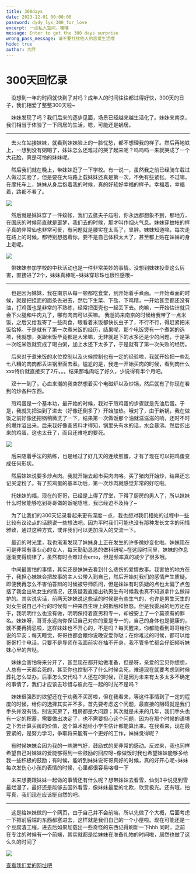 ```yaml
---
title: 300days
date: 2023-12-01 00:00:00
password: dydy_lyx_300_for_love
excerpt: 一点私人空间，嘿嘿
message: Enter to get the 300 days surprise
wrong_pass_message: 请不要打扰他人的恋爱生活哦
hide: true
author: 大胖
---
```


# 300天回忆录

​&emsp;没想到一年的时间就快到了对吗？成年人的时间往往都过得好快，300天的日子，我们相爱了整整300天啦~

&emsp;妹妹发现了吗？我们后来的逐步见面，场景已经越来越生活化了。妹妹来南京，我们相当于体验了一下同居的生活，嗯，可能还是蜗居。

---

&emsp;去火车站接妹妹，就看到妹妹脸上的一脸忧愁，都不想理我的样子。然后再地铁上，一想到没有粥喝了，妹妹怎么还难过的哭了起来呢？呜呜呜一来就哭成了一个大花脸，真是可怜的妹妹呢。

&emsp;然后我们就在晚上，带妹妹逛了一下学校。有一说一，虽然我之前已经骑车载过人做过实验了，但是要在大马路上载妹妹还真是第一次，不免有些紧张。不过嘛，在摩托车上，妹妹从身后抱着我的时候，真的好软好幸福的样子。幸福着，幸福着，路都不看了。

![](../assets/300days/p1.jpg)

&emsp;然后就是妹妹穿了一件蚊帐，我们去逛夫子庙啦，你永远都想象不到，那地方，在国庆的时候简直就是噩梦，我们去的时候，那才叫作烟火气息。妹妹穿蚊帐的样子真的非常仙也非常可爱，有问题就是腰实在太高了，显胖。妹妹知道嘛，每次走在路上的时候，都特别想抱着你，要不是自己体积太大了，甚至都上贴在妹妹的身上走呢。

![](../assets/300days/p2.jpg)

&emsp;带妹妹参加学校的中秋活动也是一件非常美妙的事情。没想到妹妹投壶这么厉害，直接进了2个，妹妹真棒呢\~妹妹穿珍珠也很性感哦\~

---



&emsp;也是因为妹妹，我在南京从每一顿都吃食堂，到开始着手煮面。一开始煮面的时候，就是把挂面的面条丢进去，然后下生菜、下盐、下鸡精，一开始甚至都还没有油，打鸡蛋也是非常的不熟练，经常把蛋壳也一起丢下去。肉嘛，一开始估计就只会下火腿和牛肉丸了，哪有肉肉可以买嘛。
我爸妈来南京的时候给我带了一点米饭，之后又给我寄了一些肉食，眼看着米饭都快长虫子了，不行不行，得赶紧把米饭恰掉。于是就有了第一次煮米饭的经历，结果呢，那个电饭煲有一个煮粥的选项，我就想，粥跟米饭毕竟都是大米嘛，无非就是下的水多还是少的问题，于是第一次吃米饭就变成了喝白粥，加上水还下太多了，于是就有了第一次失败的经历。

&emsp;后来对于煮米饭的水位控制以及火候控制也有一定的经验啦，我就开始把一些乱七八糟的肉肉都丢进锅里面去煮。尴尬的是，我连一开始买肉的时候，看到肉什么xxx特价就直接买了2斤。。。结果那堆肉吃了好久，少说得有半个月吧。

&emsp;双十一到了，心血来潮的我突然想着买个电磁炉以及炒锅，然后就有了你现在看到的炒各种东西。

&emsp;煎鸡蛋是一个基本功，最开始的时候，我对于煎鸡蛋的步骤就是先油后蛋。于是，我就先把油到了进去（好像还倒多了）开始加热。哦对了，由于新锅，我在做饭之前好像还把锅稍微洗了一下，结果第一次做饭那个油就滋滋滋的响，还时不时的爆炸溢出来。后来我好像查资料才得知，锅里头有水的话，水会暴沸。然后煎出来的鸡蛋，这也太丑了，而且还难吃的要死。

![](../assets/300days/p3.jpg)


&emsp;后来随着手法的熟练，也是经过了好几天的连续煎蛋，才有了现在可以把鸡蛋变成任何形状。

&emsp;然后妹妹说要多炒点肉。我就开始去超市买肉肉咯。买了猪肉开始炒，结果还忘记买淀粉了。有了煎鸡蛋的基本功后，第一次炒肉就感觉非常的好吃啦。

&emsp;托妹妹的福，现在的哥哥，已经是上得了厅堂，下得了厨房的男人了，所以妹妹什么时候能够吃到哥哥做的饭呢嘻嘻，我已经迫不及待了~


&emsp;为了让我们的300天记录看起来更有深度一点，我也想对我们相处的过程中一些比较有议论点的话题说一些想法吧。因为平时我们可能也没有那种发长文字的闲情雅致，通过这种方式，或许我们可以更加深入的交流一下。

&emsp;最近的时光里，我也渐渐发现了妹妹身上正在发生的许多微妙变化啦。妹妹现在可是非常有事业心的女人，每天勤勤恳恳的做科研呢~在这段时间里，妹妹的作息逐渐变得规律了，虽然有时会难过会emo，但是频率真的减少了很多哦。

&emsp;中间最害怕的事情，其实还是妹妹去看到什么悲伤的爱情故事。我害怕的地方在于，我担心妹妹会把故事的主人公带入到自己，然后开始对我们的感情产生质疑。即便我再怎么不害怕答辩的时候被导师质问，但是妹妹有时质疑的点也太偏了点包括了我会出轨女生的情况，还质疑我直接出轨男生有时候我也真不知道拿什么做辩护的。其实说实话，前两天妹妹说这些话的时候是有些生气的，也许是男生天生的对女生说自己不行的时候有一种来自生理上的抵触和愤怒。但是我委屈的地方还在于，我明明什么也没有做，明明保持着直男和专一，却被安上了一个莫须有的罪名。妹妹呀，哥哥永远向你保证自己对你的爱是专一的，自己的身体也是健康的，就不要再猜忌啦，这样妹妹也不开心的，不是吗？每天醒来，你都能看到哥哥给你说的早安；每天睡觉，哥哥也都会跟你说晚安爱你哒；在你难过的时候，都可以给哥哥打个电话，只要不是导师在我面前实在抽不开身，我不管多忙都会仔细倾听妹妹心里的苦哒。

&emsp;妹妹会害怕将来分开了，甚至现在都开始做准备，但是呀，亲爱的宝贝你想想，人总有一天都会死的，甚至你也控制不了什么时候会死，难道现在就要考虑到时候葬礼怎么举办，后事怎么交代吗？人还在的时候，正是因为未来有太多太多不确定的事情了，我们才应该去珍惜与彼此在一起的时光不是吗？

&emsp;妹妹很强烈的欲望还在于劝我不买房啦，但在我看来，等这件事情到了一定的程度的时候，给你的选择其实并不多。首先要考虑这个问题，最直接的阻碍就是我们手头并没有钱，别说买房了，租房都是大问题；其次就是未来的几年，我们手头也有一定的积蓄，需要做出决定了，也不需要担心这个问题，因为在那个时候的语境之下去计算买房的价值，这个算术题给小学生估计都能算出来。在我看来，现在最要紧的，是努力学习，争取将来能有一个更好的工作，妹妹觉得呢？

&emsp;有时候妹妹会因为我的一些脾气好，鼓励式的爱非常的感动。反过来，我也同样希望自己对妹妹的爱能够得到一些鼓励的回应呀\~像做饭时我也希望妹妹能够多给我一些积极的鼓励；有时候，能听到妹妹说哥哥真好的时候，真的好开心呢~妹妹每次发伤心小孩的表情的时候，心里都很容易咯噔一下

&emsp;未来想要跟妹妹一起做的事情还有什么呢？想带妹妹去看雪，仙剑3中说见到雪最烂漫了，最好还是能够去国外看雪，像妹妹最爱的北欧，欣赏极光。还有哦，拍写真，我们现在应该挺自然的吧。

---

&emsp;这是给妹妹做的一个网页，由于自己并不会前端，所以先做了个大概，后面考虑一下把前后端的东西都塞进去，这样就是我们自己的一个小屋啦。现在可能还是一个豆腐渣工程，进去后如果加载出一些奇怪的东西记得刷新一下hhh
同时，之前在专注的时候有一个前端，其实就都是给妹妹在准备礼物的时间啦，居然也做了这么久的时间了

![](../assets/300days/p4.jpg)


[查看我们爱的网址吧](http://114.55.171.136:3000/)

